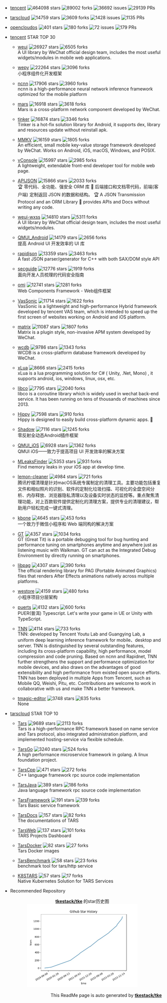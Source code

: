 
+ [tencent](https://github.com/tencent)
![464098 stars](https://img.shields.io/badge/Stars-464098-green)
![89002 forks](https://img.shields.io/badge/Forks-89002-green)
![36692 issues](https://img.shields.io/badge/Issues-36692-green)
![29139 PRs](https://img.shields.io/badge/PRs-29139-green)

+ [tarscloud](https://github.com/tarscloud)
![14759 stars](https://img.shields.io/badge/Stars-14759-green)
![3609 forks](https://img.shields.io/badge/Forks-3609-green)
![1428 issues](https://img.shields.io/badge/Issues-1428-green)
![1135 PRs](https://img.shields.io/badge/PRs-1135-green)

+ [opencloudos](https://github.com/opencloudos)
![401 stars](https://img.shields.io/badge/Stars-401-green)
![180 forks](https://img.shields.io/badge/Forks-180-green)
![72 issues](https://img.shields.io/badge/Issues-72-green)
![179 PRs](https://img.shields.io/badge/PRs-179-green)



+ [tencent](https://github.com/tencent) STAR TOP 30
    
    + [weui](https://github.com/tencent/weui) 
    ![26927 stars](https://img.shields.io/badge/Stars-26927-green)
    ![6505 forks](https://img.shields.io/badge/Forks-6505-green)  
    A UI library by WeChat official design team, includes the most useful widgets/modules in mobile web applications.
    
    + [wepy](https://github.com/tencent/wepy) 
    ![22264 stars](https://img.shields.io/badge/Stars-22264-green)
    ![3096 forks](https://img.shields.io/badge/Forks-3096-green)  
    小程序组件化开发框架
    
    + [ncnn](https://github.com/tencent/ncnn) 
    ![17906 stars](https://img.shields.io/badge/Stars-17906-green)
    ![3960 forks](https://img.shields.io/badge/Forks-3960-green)  
    ncnn is a high-performance neural network inference framework optimized for the mobile platform
    
    + [mars](https://github.com/tencent/mars) 
    ![16918 stars](https://img.shields.io/badge/Stars-16918-green)
    ![3618 forks](https://img.shields.io/badge/Forks-3618-green)  
    Mars is a cross-platform network component  developed by WeChat.
    
    + [tinker](https://github.com/tencent/tinker) 
    ![16874 stars](https://img.shields.io/badge/Stars-16874-green)
    ![3346 forks](https://img.shields.io/badge/Forks-3346-green)  
    Tinker is a hot-fix solution library for Android, it supports dex, library and resources update without reinstall apk.
    
    + [MMKV](https://github.com/tencent/MMKV) 
    ![16159 stars](https://img.shields.io/badge/Stars-16159-green)
    ![1805 forks](https://img.shields.io/badge/Forks-1805-green)  
    An efficient, small mobile key-value storage framework developed by WeChat. Works on Android, iOS, macOS, Windows, and POSIX.
    
    + [vConsole](https://github.com/tencent/vConsole) 
    ![15997 stars](https://img.shields.io/badge/Stars-15997-green)
    ![2985 forks](https://img.shields.io/badge/Forks-2985-green)  
    A lightweight, extendable front-end developer tool for mobile web page.
    
    + [APIJSON](https://github.com/tencent/APIJSON) 
    ![15866 stars](https://img.shields.io/badge/Stars-15866-green)
    ![2033 forks](https://img.shields.io/badge/Forks-2033-green)  
    🏆 零代码、全功能、强安全 ORM 库 🚀 后端接口和文档零代码，前端(客户端) 定制返回 JSON 的数据和结构。 🏆 A JSON Transmission Protocol and an ORM Library 🚀  provides APIs and Docs without writing any code.
    
    + [weui-wxss](https://github.com/tencent/weui-wxss) 
    ![14810 stars](https://img.shields.io/badge/Stars-14810-green)
    ![5311 forks](https://img.shields.io/badge/Forks-5311-green)  
    A UI library by WeChat official design team, includes the most useful widgets/modules.
    
    + [QMUI_Android](https://github.com/tencent/QMUI_Android) 
    ![14179 stars](https://img.shields.io/badge/Stars-14179-green)
    ![2656 forks](https://img.shields.io/badge/Forks-2656-green)  
    提高 Android UI 开发效率的 UI 库
    
    + [rapidjson](https://github.com/tencent/rapidjson) 
    ![13359 stars](https://img.shields.io/badge/Stars-13359-green)
    ![3463 forks](https://img.shields.io/badge/Forks-3463-green)  
    A fast JSON parser/generator for C++ with both SAX/DOM style API
    
    + [secguide](https://github.com/tencent/secguide) 
    ![12776 stars](https://img.shields.io/badge/Stars-12776-green)
    ![1919 forks](https://img.shields.io/badge/Forks-1919-green)  
    面向开发人员梳理的代码安全指南
    
    + [omi](https://github.com/tencent/omi) 
    ![12741 stars](https://img.shields.io/badge/Stars-12741-green)
    ![1281 forks](https://img.shields.io/badge/Forks-1281-green)  
    Web Components Framework - Web组件框架
    
    + [VasSonic](https://github.com/tencent/VasSonic) 
    ![11714 stars](https://img.shields.io/badge/Stars-11714-green)
    ![1622 forks](https://img.shields.io/badge/Forks-1622-green)  
    VasSonic is a lightweight and high-performance Hybrid framework developed by tencent VAS team, which is intended to speed up the first screen of websites working on Android and iOS platform. 
    
    + [matrix](https://github.com/tencent/matrix) 
    ![11087 stars](https://img.shields.io/badge/Stars-11087-green)
    ![1807 forks](https://img.shields.io/badge/Forks-1807-green)  
    Matrix is a plugin style, non-invasive APM system developed by WeChat.
    
    + [wcdb](https://github.com/tencent/wcdb) 
    ![9786 stars](https://img.shields.io/badge/Stars-9786-green)
    ![1343 forks](https://img.shields.io/badge/Forks-1343-green)  
    WCDB is a cross-platform database framework developed by WeChat.
    
    + [xLua](https://github.com/tencent/xLua) 
    ![8666 stars](https://img.shields.io/badge/Stars-8666-green)
    ![2415 forks](https://img.shields.io/badge/Forks-2415-green)  
    xLua is a lua programming solution for  C# ( Unity, .Net, Mono) , it supports android, ios, windows, linux, osx, etc.
    
    + [libco](https://github.com/tencent/libco) 
    ![7795 stars](https://img.shields.io/badge/Stars-7795-green)
    ![2040 forks](https://img.shields.io/badge/Forks-2040-green)  
    libco is a coroutine library which is widely used in wechat  back-end service. It has been running on tens of thousands of machines since 2013.
    
    + [Hippy](https://github.com/tencent/Hippy) 
    ![7598 stars](https://img.shields.io/badge/Stars-7598-green)
    ![910 forks](https://img.shields.io/badge/Forks-910-green)  
    Hippy is designed to easily build cross-platform dynamic apps. 👏
    
    + [Shadow](https://github.com/tencent/Shadow) 
    ![7116 stars](https://img.shields.io/badge/Stars-7116-green)
    ![1245 forks](https://img.shields.io/badge/Forks-1245-green)  
    零反射全动态Android插件框架
    
    + [QMUI_iOS](https://github.com/tencent/QMUI_iOS) 
    ![6928 stars](https://img.shields.io/badge/Stars-6928-green)
    ![1362 forks](https://img.shields.io/badge/Forks-1362-green)  
    QMUI iOS——致力于提高项目 UI 开发效率的解决方案
    
    + [MLeaksFinder](https://github.com/tencent/MLeaksFinder) 
    ![5353 stars](https://img.shields.io/badge/Stars-5353-green)
    ![931 forks](https://img.shields.io/badge/Forks-931-green)  
    Find memory leaks in your iOS app at develop time.
    
    + [lemon-cleaner](https://github.com/tencent/lemon-cleaner) 
    ![4984 stars](https://img.shields.io/badge/Stars-4984-green)
    ![721 forks](https://img.shields.io/badge/Forks-721-green)  
    腾讯柠檬清理是针对macOS系统专属制定的清理工具。主要功能包括重复文件和相似照片的识别、软件的定制化垃圾扫描、可视化的全盘空间分析、内存释放、浏览器隐私清理以及设备实时状态的监控等。重点聚焦清理功能，对上百款软件提供定制化的清理方案，提供专业的清理建议，帮助用户轻松完成一键式清理。
    
    + [kbone](https://github.com/tencent/kbone) 
    ![4645 stars](https://img.shields.io/badge/Stars-4645-green)
    ![453 forks](https://img.shields.io/badge/Forks-453-green)  
    一个致力于微信小程序和 Web 端同构的解决方案
    
    + [GT](https://github.com/tencent/GT) 
    ![4357 stars](https://img.shields.io/badge/Stars-4357-green)
    ![1034 forks](https://img.shields.io/badge/Forks-1034-green)  
    GT (Great Tit) is a portable debugging tool for bug hunting and performance tuning on smartphones anytime and anywhere just as listening music with Walkman. GT can act as the Integrated Debug Environment by directly running on smartphones.
    
    + [libpag](https://github.com/tencent/libpag) 
    ![4307 stars](https://img.shields.io/badge/Stars-4307-green)
    ![390 forks](https://img.shields.io/badge/Forks-390-green)  
    The official rendering library for PAG (Portable Animated Graphics) files that renders After Effects animations natively across multiple platforms.
    
    + [westore](https://github.com/tencent/westore) 
    ![4159 stars](https://img.shields.io/badge/Stars-4159-green)
    ![480 forks](https://img.shields.io/badge/Forks-480-green)  
    小程序项目分层架构
    
    + [puerts](https://github.com/tencent/puerts) 
    ![4132 stars](https://img.shields.io/badge/Stars-4132-green)
    ![600 forks](https://img.shields.io/badge/Forks-600-green)  
    PUER(普洱) Typescript. Let's write your game in UE or Unity with TypeScript.
    
    + [TNN](https://github.com/tencent/TNN) 
    ![4114 stars](https://img.shields.io/badge/Stars-4114-green)
    ![733 forks](https://img.shields.io/badge/Forks-733-green)  
    TNN: developed by Tencent Youtu Lab and Guangying Lab, a uniform deep learning inference framework for mobile、desktop and server. TNN is distinguished by several outstanding features, including its cross-platform capability, high performance, model compression and code pruning. Based on ncnn and Rapidnet, TNN further strengthens the support and performance optimization for mobile devices, and also draws on the advantages of good extensibility and high performance from existed open source efforts. TNN has been deployed in multiple Apps from Tencent, such as Mobile QQ, Weishi, Pitu, etc. Contributions are welcome to work in collaborative with us and make TNN a better framework. 
    
    + [tmagic-editor](https://github.com/tencent/tmagic-editor) 
    ![3748 stars](https://img.shields.io/badge/Stars-3748-green)
    ![635 forks](https://img.shields.io/badge/Forks-635-green)  
    None
    

+ [tarscloud](https://github.com/tarscloud) STAR TOP 10
    
    + [Tars](https://github.com/tarscloud/Tars) 
    ![9689 stars](https://img.shields.io/badge/Stars-9689-green)
    ![2113 forks](https://img.shields.io/badge/Forks-2113-green)  
    Tars is a high-performance RPC framework based on name service and Tars protocol, also integrated administration platform, and implemented hosting-service via flexible schedule.
    
    + [TarsGo](https://github.com/tarscloud/TarsGo) 
    ![3240 stars](https://img.shields.io/badge/Stars-3240-green)
    ![524 forks](https://img.shields.io/badge/Forks-524-green)  
    A  high performance microservice  framework  in golang. A linux foundation project.
    
    + [TarsCpp](https://github.com/tarscloud/TarsCpp) 
    ![471 stars](https://img.shields.io/badge/Stars-471-green)
    ![272 forks](https://img.shields.io/badge/Forks-272-green)  
    C++ language framework rpc source code implementation
    
    + [TarsJava](https://github.com/tarscloud/TarsJava) 
    ![389 stars](https://img.shields.io/badge/Stars-389-green)
    ![186 forks](https://img.shields.io/badge/Forks-186-green)  
    Java language framework rpc source code implementation
    
    + [TarsFramework](https://github.com/tarscloud/TarsFramework) 
    ![191 stars](https://img.shields.io/badge/Stars-191-green)
    ![139 forks](https://img.shields.io/badge/Forks-139-green)  
    Tars Basic service framework
    
    + [TarsDocs](https://github.com/tarscloud/TarsDocs) 
    ![157 stars](https://img.shields.io/badge/Stars-157-green)
    ![82 forks](https://img.shields.io/badge/Forks-82-green)  
    The documentations of TARS
    
    + [TarsWeb](https://github.com/tarscloud/TarsWeb) 
    ![137 stars](https://img.shields.io/badge/Stars-137-green)
    ![101 forks](https://img.shields.io/badge/Forks-101-green)  
    TARS Projects Dashboard
    
    + [TarsDocker](https://github.com/tarscloud/TarsDocker) 
    ![82 stars](https://img.shields.io/badge/Stars-82-green)
    ![27 forks](https://img.shields.io/badge/Forks-27-green)  
    Tars Docker  images
    
    + [TarsBenchmark](https://github.com/tarscloud/TarsBenchmark) 
    ![58 stars](https://img.shields.io/badge/Stars-58-green)
    ![23 forks](https://img.shields.io/badge/Forks-23-green)  
    benchmark tool for tars/http service
    
    + [K8STARS](https://github.com/tarscloud/K8STARS) 
    ![57 stars](https://img.shields.io/badge/Stars-57-green)
    ![17 forks](https://img.shields.io/badge/Forks-17-green)  
    Native Kubernetes  Solution for TARS Services
    


+ Recommended Repository  
<p align="center">
      <strong>
        <a href="https://github.com/tkestack/tke" target="_blank">tkestack/tke</a>
      </strong>  的star历史图
  <br>
  <img src="https://raw.githubusercontent.com/ButterAndButterfly/GithubTools/master/data/stars_history.jpg" width="350px"></img>    
</p>

<p align="right">
      This ReadMe page is auto generated by 
      <strong>
        <a href="https://github.com/tkestack/tke" target="_blank">tkestack/tke</a><br>
      </strong>   
</p>